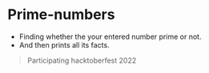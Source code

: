# Prime-numbers
- Finding whether the your entered number prime or not.
- And then prints all its facts.


> Participating hacktoberfest 2022
